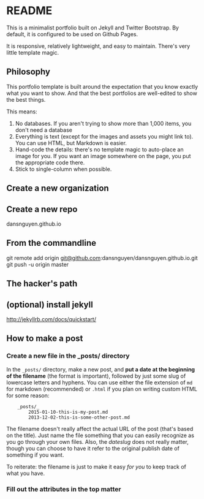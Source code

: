 # README

This is a minimalist portfolio built on Jekyll and Twitter Bootstrap. By default, it is configured to be used on Github Pages.

It is responsive, relatively lightweight, and easy to maintain. There's very little template magic.


## Philosophy

This portfolio template is built around the expectation that you know exactly what you want to show. And that the best portfolios are well-edited to show the best things.

This means:

1. No databases. If you aren't trying to show more than 1,000 items, you don't need a database
2. Everything is text (except for the images and assets you might link to). You can use HTML, but Markdown is easier.
3. Hand-code the details: there's no template magic to auto-place an image for you. If you want an image somewhere on the page, you put the appropriate code there.
4. Stick to single-column when possible. 






## Create a new organization

## Create a new repo
dansnguyen.github.io


## From the commandline

git remote add origin git@github.com:dansnguyen/dansnguyen.github.io.git
git push -u origin master


## The hacker's path
## (optional) install jekyll

http://jekyllrb.com/docs/quickstart/



## How to make a post

### Create a new file in the _posts/ directory

In the `_posts/` directory, make a new post, and __put a date at the beginning of the filename__ (the format is important), followed by just some slug of lowercase letters and hyphens. You can use either the file extension of `md` for markdown (recommended) or `.html` if you plan on writing custom HTML for some reason:

        _posts/_
            2015-01-10-this-is-my-post.md
            2013-12-02-this-is-some-other-post.md

The filename doesn't really affect the actual URL of the post (that's based on the title). Just name the file something that you can easily recognize as you go through your own files. Also, the _dateslug_ does not really matter, though you can choose to have it refer to the original publish date of something if you want.

To reiterate: the filename is just to make it easy _for you_ to keep track of what you have.


### Fill out the attributes in the top matter


